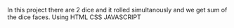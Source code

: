 In this project there are 2 dice and it rolled simultanously and we get sum of the dice faces. 
Using HTML CSS JAVASCRIPT 
